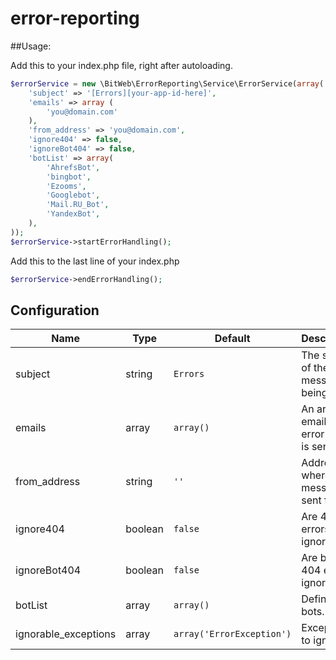 error-reporting
===============

##Usage:

Add this to your index.php file, right after autoloading.
```php
$errorService = new \BitWeb\ErrorReporting\Service\ErrorService(array(
    'subject' => '[Errors][your-app-id-here]',
    'emails' => array (
        'you@domain.com'
    ),
    'from_address' => 'you@domain.com',
    'ignore404' => false,
    'ignoreBot404' => false,
    'botList' => array(
        'AhrefsBot',
        'bingbot',
        'Ezooms',
        'Googlebot',
        'Mail.RU_Bot',
        'YandexBot',
    ),
));
$errorService->startErrorHandling();
```
Add this to the last line of your index.php
```php
$errorService->endErrorHandling();
```
## Configuration

| Name                 | Type    | Default                   | Description |
|----------------------|---------|---------------------------|-------------|
| subject              | string  | `Errors`                  | The subject of the message being sent. |
| emails               | array   | `array()`                 | An array of emails the error report is sent to. |
| from_address         | string  | `''`                      | Address where the messege is sent from. |
| ignore404            | boolean | `false`                   | Are 404 errors ignored? |
| ignoreBot404         | boolean | `false`                   | Are bot 404 errors ignored? |
| botList              | array   | `array()`                 | Defines bots. |
| ignorable_exceptions | array   | `array('ErrorException')` | Exceptions to ignore. |
